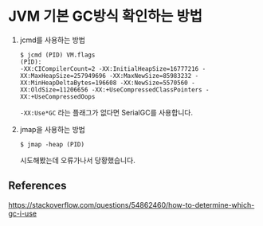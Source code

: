 # JVM 기본 GC방식 확인하는 방법

1. jcmd를 사용하는 방법
    ```shell
    $ jcmd (PID) VM.flags
    (PID):
    -XX:CICompilerCount=2 -XX:InitialHeapSize=16777216 -XX:MaxHeapSize=257949696 -XX:MaxNewSize=85983232 -XX:MinHeapDeltaBytes=196608 -XX:NewSize=5570560 -XX:OldSize=11206656 -XX:+UseCompressedClassPointers -XX:+UseCompressedOops
    ```

    `-XX:Use*GC` 라는 플래그가 없다면 SerialGC를 사용합니다.

2. jmap을 사용하는 방법
    ```shell
    $ jmap -heap (PID)
    ```
    
    시도해봤는데 오류가나서 당황했습니다.

## References

https://stackoverflow.com/questions/54862460/how-to-determine-which-gc-i-use
